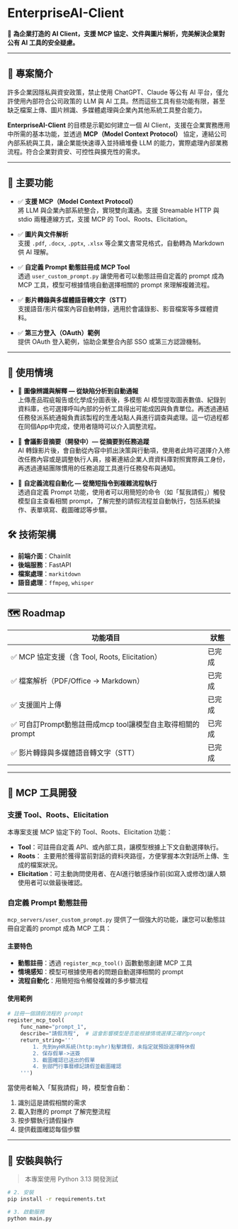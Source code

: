 # EnterpriseAI-Client

🎯 **為企業打造的 AI Client，支援 MCP 協定、文件與圖片解析，完美解決企業對公有 AI 工具的安全疑慮。**

---

## 📘 專案簡介

許多企業因隱私與資安政策，禁止使用 ChatGPT、Claude 等公有 AI 平台，僅允許使用內部符合公司政策的 LLM 與 AI 工具。然而這些工具有些功能有限，甚至缺乏檔案上傳、圖片辨識、多媒體處理與企業內其他系統工具整合能力。

**EnterpriseAI-Client** 的目標是示範如何建立一個 AI Client，支援在企業實務應用中所需的基本功能，並透過 **MCP（Model Context Protocol）** 協定，連結公司內部系統與工具，讓企業能快速導入並持續堆疊 LLM 的能力，實際處理內部業務流程。符合企業對資安、可控性與擴充性的需求。

---

## 🧠 主要功能

- ✅ **支援 MCP（Model Context Protocol）**  
  將 LLM 與企業內部系統整合，實現雙向溝通。支援 Streamable HTTP 與 stdio 兩種連線方式，支援 MCP 的 Tool、Roots、Elicitation。

- ✅ **圖片與文件解析**  
  支援 `.pdf`, `.docx`, `.pptx`, `.xlsx` 等企業文書常見格式，自動轉為 Markdown 供 AI 理解。

- ✅ **自定義 Prompt 動態註冊成 MCP Tool**  
  透過 `user_custom_prompt.py` 讓使用者可以動態註冊自定義的 prompt 成為 MCP 工具，模型可根據情境自動選擇相關的 prompt 來理解複雜流程。

- ✅ **影片轉錄與多媒體語音轉文字（STT）**  
  支援語音/影片檔案內容自動轉錄，適用於會議錄影、影音檔案等多媒體資料。

- ✅ **第三方登入（OAuth）範例**  
  提供 OAuth 登入範例，協助企業整合內部 SSO 或第三方認證機制。

---

## 🏢 使用情境


- 🧪 **圖像辨識與解釋 — 從缺陷分析到自動通報**  
  上傳產品瑕疵報告或化學成分圖表後，多模態 AI 模型提取圖表數值、紀錄到資料庫，也可選擇呼叫內部的分析工具得出可能成因與負責單位。再透過連結任務發派系統通報負責該製程的生產站點人員進行調查與處理。這一切過程都在同個App中完成，使用者隨時可以介入調整流程。


- 🎤 **會議影音摘要（開發中）— 從摘要到任務追蹤**  
  AI 轉錄影片後，會自動從內容中抓出決策與行動項，使用者此時可選擇介入修改任務內容或是調整執行人員，接著連結企業人資資料庫對照實際員工身份，再透過連結團隊慣用的任務追蹤工具進行任務發布與通知。

- 📝 **自定義流程自動化 — 從簡短指令到複雜流程執行**  
  透過自定義 Prompt 功能，使用者可以用簡短的命令（如「幫我請假」）觸發模型自主查看相關 prompt，了解完整的請假流程並自動執行，包括系統操作、表單填寫、截圖確認等步驟。

## 🛠️ 技術架構

- **前端介面**：Chainlit
- **後端服務**：FastAPI
- **檔案處理**：`markitdown`
- **語音處理**：`ffmpeg`, `whisper`

---

## 🗺️ Roadmap

| 功能項目                             | 狀態    |
|----------------------------------|---------|
| ✅ MCP 協定支援（含 Tool, Roots, Elicitation） | 已完成 |
| ✅ 檔案解析（PDF/Office → Markdown） | 已完成 |
| ✅ 支援圖片上傳                | 已完成 |
| ✅ 可自訂Prompt動態註冊成mcp tool讓模型自主取得相關的prompt|已完成|
| ✅ 影片轉錄與多媒體語音轉文字（STT） | 已完成 |
---

## 🔧 MCP 工具開發

### 支援 Tool、Roots、Elicitation

本專案支援 MCP 協定下的 Tool、Roots、Elicitation 功能：
- **Tool**：可註冊自定義 API、或內部工具，讓模型根據上下文自動選擇執行。
- **Roots**： 主要用於獲得當前對話的資料夾路徑，方便掌握本次對話所上傳、生成的檔案狀況。
- **Elicitation**：可主動詢問使用者、在AI進行敏感操作前(如寫入或修改)讓人類使用者可以做最後確認。

### 自定義 Prompt 動態註冊

`mcp_servers/user_custom_prompt.py` 提供了一個強大的功能，讓您可以動態註冊自定義的 prompt 成為 MCP 工具：

#### 主要特色
- **動態註冊**：透過 `register_mcp_tool()` 函數動態創建 MCP 工具
- **情境感知**：模型可根據使用者的問題自動選擇相關的 prompt
- **流程自動化**：用簡短指令觸發複雜的多步驟流程

#### 使用範例
```python
# 註冊一個請假流程的 prompt
register_mcp_tool(
    func_name="prompt_1", 
    describe="請假流程",  # 這會影響模型是否能根據情境選擇正確的prompt
    return_string='''
        1. 先到myHR系統(http:myhr)點擊請假，未指定就預設選擇特休假
        2. 保存假單->送簽
        3. 截圖確認已送出的假單
        4. 到部門行事曆標記請假並截圖確認
    ''')
```

當使用者輸入「幫我請假」時，模型會自動：
1. 識別這是請假相關的需求
2. 載入對應的 prompt 了解完整流程
3. 按步驟執行請假操作
4. 提供截圖確認每個步驟

---

## 🔧 安裝與執行

> 本專案使用 Python 3.13 開發測試

```bash
# 2. 安裝
pip install -r requirements.txt

# 3. 啟動服務
python main.py
